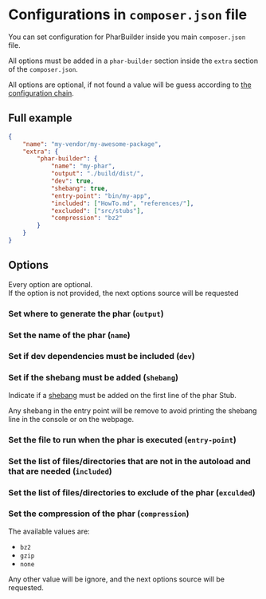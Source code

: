 # Configurations in `composer.json` file

You can set configuration for PharBuilder inside you main `composer.json` file.

All options must be added in a `phar-builder` section inside the `extra` section of the `composer.json`.

All options are optional, if not found a value will be guess according to [the configuration chain](OptionsChain.md).

## Full example

```json
{
    "name": "my-vendor/my-awesome-package",
    "extra": {
        "phar-builder": {
            "name": "my-phar",
            "output": "./build/dist/",
            "dev": true,
            "shebang": true,
            "entry-point": "bin/my-app",
            "included": ["HowTo.md", "references/"],
            "excluded": ["src/stubs"],
            "compression": "bz2"
        }
    }
}
```

## Options

Every option are optional.  
If the option is not provided, the next options source will be requested

### Set where to generate the phar (`output`)

### Set the name of the phar (`name`)

### Set if dev dependencies must be included (`dev`)

### Set if the shebang must be added (`shebang`)

Indicate if a [shebang](https://en.wikipedia.org/wiki/Shebang_(Unix)) must be added on the first line of the phar Stub.

Any shebang in the entry point will be remove to avoid printing the shebang line in the console or on the webpage.

### Set the file to run when the phar is executed (`entry-point`)

### Set the list of files/directories that are not in the autoload and that are needed (`included`)

### Set the list of files/directories to exclude of the phar (`exculded`)

### Set the compression of the phar (`compression`)

The available values are:

 - `bz2`
 - `gzip`
 - `none`
 
Any other value will be ignore, and the next options source will be requested.


